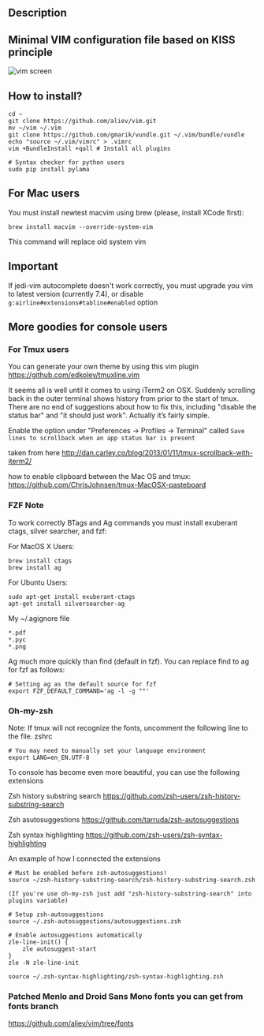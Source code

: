 ## Description

## Minimal VIM configuration file based on KISS principle

![vim screen](https://raw.github.com/aliev/vim/master/screen.png "Vim screen")

## How to install?

```
cd ~
git clone https://github.com/aliev/vim.git
mv ~/vim ~/.vim
git clone https://github.com/gmarik/vundle.git ~/.vim/bundle/vundle
echo "source ~/.vim/vimrc" > .vimrc
vim +BundleInstall +qall # Install all plugins

# Syntax checker for python users
sudo pip install pylama
```

## For Mac users

You must install newtest macvim using brew (please, install XCode first):

```
brew install macvim --override-system-vim
```

This command will replace old system vim

## Important

If jedi-vim autocomplete doesn't work correctly, you must upgrade you vim to latest version (currently 7.4), or disable ```g:airline#extensions#tabline#enabled``` option

## More goodies for console users

### For Tmux users

You can generate your own theme by using this vim plugin https://github.com/edkolev/tmuxline.vim

It seems all is well until it comes to using iTerm2 on OSX. Suddenly scrolling
back in the outer terminal shows history from prior to the start of tmux. There
are no end of suggestions about how to fix this, including "disable the status bar"
and "it should just work". Actually it’s fairly simple.

Enable the option under "Preferences -> Profiles -> Terminal" called
``` Save lines to scrollback when an app status bar is present ```

taken from here http://dan.carley.co/blog/2013/01/11/tmux-scrollback-with-iterm2/

how to enable clipboard between the Mac OS and tmux: https://github.com/ChrisJohnsen/tmux-MacOSX-pasteboard

### FZF Note

To work correctly BTags and Ag commands you must install exuberant ctags, silver searcher, and fzf:

For MacOS X Users:

```
brew install ctags
brew install ag
```

For Ubuntu Users:

```
sudo apt-get install exuberant-ctags
apt-get install silversearcher-ag
```

My ~/.agignore file

```
*.pdf
*.pyc
*.png
```

Ag much more quickly than find (default in fzf). You can replace find to ag for fzf as follows:

```
# Setting ag as the default source for fzf
export FZF_DEFAULT_COMMAND='ag -l -g ""'
```

### Oh-my-zsh

Note: If tmux will not recognize the fonts, uncomment the following line to the file. zshrc

```
# You may need to manually set your language environment
export LANG=en_EN.UTF-8
```

To console has become even more beautiful, you can use the following extensions

Zsh history substring search
https://github.com/zsh-users/zsh-history-substring-search

Zsh asutosuggestions
https://github.com/tarruda/zsh-autosuggestions

Zsh syntax highlighting
https://github.com/zsh-users/zsh-syntax-highlighting

An example of how I connected the extensions

```
# Must be enabled before zsh-autosuggestions!
source ~/zsh-history-substring-search/zsh-history-substring-search.zsh

(If you're use oh-my-zsh just add "zsh-history-substring-search" into plugins variable)

# Setup zsh-autosuggestions
source ~/.zsh-autosuggestions/autosuggestions.zsh

# Enable autosuggestions automatically
zle-line-init() {
    zle autosuggest-start
}
zle -N zle-line-init

source ~/.zsh-syntax-highlighting/zsh-syntax-highlighting.zsh
```

### Patched Menlo and Droid Sans Mono fonts you can get from fonts branch

https://github.com/aliev/vim/tree/fonts
